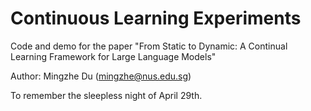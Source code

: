 # Continuous Learning Experiments

Code and demo for the paper "From Static to Dynamic: A Continual Learning Framework for Large Language Models"

Author: Mingzhe Du (mingzhe@nus.edu.sg)

To remember the sleepless night of April 29th.
